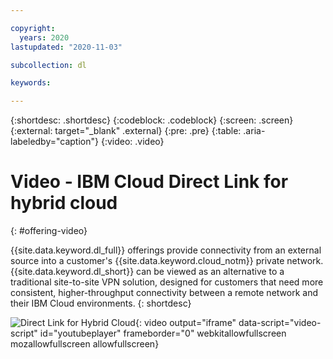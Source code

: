 ```yaml
---

copyright:
  years: 2020
lastupdated: "2020-11-03"

subcollection: dl

keywords:

---
```


{:shortdesc: .shortdesc}
{:codeblock: .codeblock}
{:screen: .screen}
{:external: target="_blank" .external}
{:pre: .pre}
{:table: .aria-labeledby="caption"}
{:video: .video}

# Video - IBM Cloud Direct Link for hybrid cloud
{: #offering-video}

{{site.data.keyword.dl_full}} offerings provide connectivity from an external source into a customer's {{site.data.keyword.cloud_notm}} private network. {{site.data.keyword.dl_short}} can be viewed as an alternative to a traditional site-to-site VPN solution, designed for customers that need more consistent, higher-throughput connectivity between a remote network and their IBM Cloud environments.
{: shortdesc}

![Direct Link for Hybrid Cloud](https://www.youtube.com/embed/ZRY2LPJREQw){: video output="iframe" data-script="video-script" id="youtubeplayer" frameborder="0" webkitallowfullscreen mozallowfullscreen allowfullscreen}
